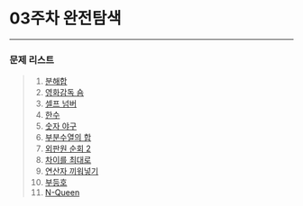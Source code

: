 # 03주차 완전탐색
<hr/>

### 문제 리스트
>1.	 [분해합](https://noj.am/2231)
>2.	 [영화감독 숌](https://noj.am/1436)
>3.	 [셀프 넘버](https://noj.am/4673)
>4.	 [한수](https://noj.am/1065)
>5.	 [숫자 야구](https://noj.am/2503)
>6.	 [부분수열의 합](https://noj.am/1182)
>7.	 [외판원 순회 2](https://noj.am/10971)
>8.	 [차이를 최대로](https://noj.am/10819)
>9.  [연산자 끼워넣기](https://noj.am/14888)
>10. [부등호](https://noj.am/2529)
>11. [N-Queen](https://noj.am/9663)


